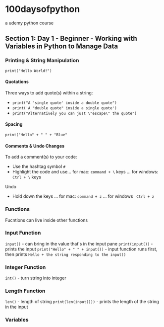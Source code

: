 # 100daysofpython
a udemy python course

## Section 1: Day 1 - Beginner - Working with Variables in Python to Manage Data
### Printing & String Manipulation

`print("Hello World!")`

#### Quotations

Three ways to add quote(s) within a string:

- `print("A 'single quote' inside a double quote")` 
- `print('A "double quote" inside a single quote')`
- `print("Alternatively you can just \"escape\" the quote")`

#### Spacing

`print("Hello" + " " + "Blue"`

#### Comments & Undo Changes

To add a comment(s) to your code: 

- Use the hashtag symbol `#`
- Highlight the code and use... for mac: `command + \` keys ... for windows: `Ctrl + \` keys

Undo
- Hold down the keys ... for mac: `command + z` ... for windows ` Ctrl + z`


### Functions

Fucntions can live inside other functions
### Input Function

`input()` - can bring in the value that's in the input pane
`print(input())` - prints the input
`print("Hello" + " " + input())` - input function runs first, then prints `Hello + the string responding to the input()`

### Integer Function 

`int()` - turn string into integer

### Length Function
`len()` - length of string
`print(len(input()))` - prints the length of the string in the input

### Variables


